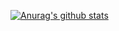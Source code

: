 [![Anurag's github stats](https://github-readme-stats.vercel.app/api/top-langs/?username=onabc&layout=compact)](https://github.com/anuraghazra/github-readme-stats)

